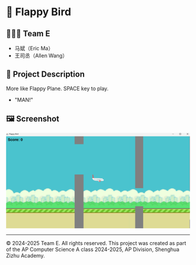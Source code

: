 # 📌 Flappy Bird

## 🧑‍🤝‍🧑 Team E
- 马斌（Eric Ma）
- 王司丞（Allen Wang）



## 📖 Project Description
More like Flappy Plane. SPACE key to play.
- "MAN!"

## 🖼️ Screenshot

![Screenshot](screenshot.png)

---

© 2024-2025 Team E. All rights reserved.
This project was created as part of the AP Computer Science A class 2024-2025, AP Division, Shenghua Zizhu Academy.

